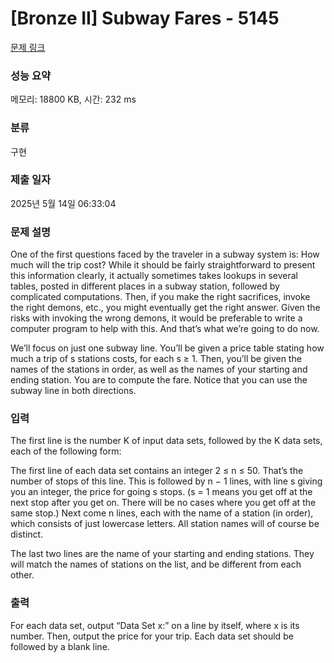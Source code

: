 # [Bronze II] Subway Fares - 5145 

[문제 링크](https://www.acmicpc.net/problem/5145) 

### 성능 요약

메모리: 18800 KB, 시간: 232 ms

### 분류

구현

### 제출 일자

2025년 5월 14일 06:33:04

### 문제 설명

<p>One of the first questions faced by the traveler in a subway system is: How much will the trip cost? While it should be fairly straightforward to present this information clearly, it actually sometimes takes lookups in several tables, posted in different places in a subway station, followed by complicated computations. Then, if you make the right sacrifices, invoke the right demons, etc., you might eventually get the right answer. Given the risks with invoking the wrong demons, it would be preferable to write a computer program to help with this. And that’s what we’re going to do now.</p>

<p>We’ll focus on just one subway line. You’ll be given a price table stating how much a trip of s stations costs, for each s ≥ 1. Then, you’ll be given the names of the stations in order, as well as the names of your starting and ending station. You are to compute the fare. Notice that you can use the subway line in both directions.</p>

### 입력 

 <p>The first line is the number K of input data sets, followed by the K data sets, each of the following form:</p>

<p>The first line of each data set contains an integer 2 ≤ n ≤ 50. That’s the number of stops of this line. This is followed by n − 1 lines, with line s giving you an integer, the price for going s stops. (s = 1 means you get off at the next stop after you get on. There will be no cases where you get off at the same stop.) Next come n lines, each with the name of a station (in order), which consists of just lowercase letters. All station names will of course be distinct.</p>

<p>The last two lines are the name of your starting and ending stations. They will match the names of stations on the list, and be different from each other.</p>

### 출력 

 <p>For each data set, output “Data Set x:” on a line by itself, where x is its number. Then, output the price for your trip. Each data set should be followed by a blank line.</p>

